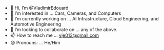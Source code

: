 - 👋 Hi, I’m @VladimirEdouard
- 👀 I’m interested in ... Cars, Cameras, and Computers
- 🌱 I’m currently working on ... AI Infrastructure, Cloud Engineering, and Automotive Engineering
- 💞️ I’m looking to collaborate on ... any of the above.
- 📫 How to reach me ... vje013@gmail.com
- 😄 Pronouns: ... He/Him

<!---
VladimirEdouard/VladimirEdouard is a ✨ special ✨ repository because its `README.md` (this file) appears on your GitHub profile.
You can click the Preview link to take a look at your changes.
--->

